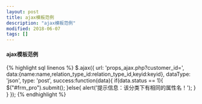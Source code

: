 ```yaml
---
layout: post
title: ajax模板范例
description: "ajax模板范例"
modified: 2018-06-07
tags: []
---
```

#### ajax模板范例
{% highlight sql linenos %}
$.ajax({
   url: 'props_ajax.php?customer_id=<?php echo $customer_id_en;?>',
   data:{name:name,relation_type_id:relation_type_id,keyid:keyid},
   dataType: 'json',
   type: 'post',
   success:function(data){
       if(data.status == 1){
           $("#frm_pro").submit();
       }else{
           alert('提示信息：该分类下有相同的属性名！');
       }
   }
});
{% endhighlight %}